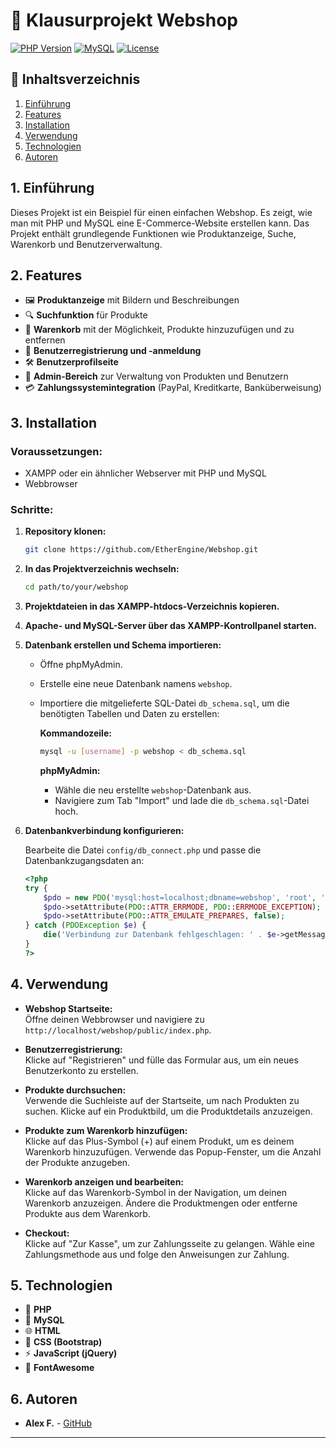 # 🛒 Klausurprojekt Webshop

[![PHP Version](https://img.shields.io/badge/php-%3E%3D7.4-blue)](https://www.php.net/releases/7_4_0.php)
[![MySQL](https://img.shields.io/badge/mysql-%3E%3D5.7-orange)](https://dev.mysql.com/downloads/mysql/5.7.html)
[![License](https://img.shields.io/badge/license-MIT-green)](https://github.com/EtherEngine/Webshop/blob/main/LICENSE)

## 📖 Inhaltsverzeichnis
1. [Einführung](#1-einführung)
2. [Features](#2-features)
3. [Installation](#3-installation)
4. [Verwendung](#4-verwendung)
5. [Technologien](#5-technologien)
6. [Autoren](#6-autoren)

## 1. Einführung

Dieses Projekt ist ein Beispiel für einen einfachen Webshop. Es zeigt, wie man mit PHP und MySQL eine E-Commerce-Website erstellen kann. Das Projekt enthält grundlegende Funktionen wie Produktanzeige, Suche, Warenkorb und Benutzerverwaltung.

## 2. Features

- 🖼️ **Produktanzeige** mit Bildern und Beschreibungen
- 🔍 **Suchfunktion** für Produkte
- 🛒 **Warenkorb** mit der Möglichkeit, Produkte hinzuzufügen und zu entfernen
- 👤 **Benutzerregistrierung und -anmeldung**
- 🛠️ **Benutzerprofilseite**
- 🔐 **Admin-Bereich** zur Verwaltung von Produkten und Benutzern
- 💳 **Zahlungssystemintegration** (PayPal, Kreditkarte, Banküberweisung)

## 3. Installation

### Voraussetzungen:

- XAMPP oder ein ähnlicher Webserver mit PHP und MySQL
- Webbrowser

### Schritte:

1. **Repository klonen:**

    ```sh
    git clone https://github.com/EtherEngine/Webshop.git
    ```

2. **In das Projektverzeichnis wechseln:**

    ```sh
    cd path/to/your/webshop
    ```

3. **Projektdateien in das XAMPP-htdocs-Verzeichnis kopieren.**

4. **Apache- und MySQL-Server über das XAMPP-Kontrollpanel starten.**

5. **Datenbank erstellen und Schema importieren:**

    - Öffne phpMyAdmin.
    - Erstelle eine neue Datenbank namens `webshop`.
    - Importiere die mitgelieferte SQL-Datei `db_schema.sql`, um die benötigten Tabellen und Daten zu erstellen:

        **Kommandozeile:**

        ```sh
        mysql -u [username] -p webshop < db_schema.sql
        ```

        **phpMyAdmin:**
        
        - Wähle die neu erstellte `webshop`-Datenbank aus.
        - Navigiere zum Tab "Import" und lade die `db_schema.sql`-Datei hoch.

6. **Datenbankverbindung konfigurieren:**

    Bearbeite die Datei `config/db_connect.php` und passe die Datenbankzugangsdaten an:

    ```php
    <?php
    try {
        $pdo = new PDO('mysql:host=localhost;dbname=webshop', 'root', '');
        $pdo->setAttribute(PDO::ATTR_ERRMODE, PDO::ERRMODE_EXCEPTION);
        $pdo->setAttribute(PDO::ATTR_EMULATE_PREPARES, false);
    } catch (PDOException $e) {
        die('Verbindung zur Datenbank fehlgeschlagen: ' . $e->getMessage());
    }
    ?>
    ```

## 4. Verwendung

- **Webshop Startseite:**  
  Öffne deinen Webbrowser und navigiere zu `http://localhost/webshop/public/index.php`.

- **Benutzerregistrierung:**  
  Klicke auf "Registrieren" und fülle das Formular aus, um ein neues Benutzerkonto zu erstellen.

- **Produkte durchsuchen:**  
  Verwende die Suchleiste auf der Startseite, um nach Produkten zu suchen. Klicke auf ein Produktbild, um die Produktdetails anzuzeigen.

- **Produkte zum Warenkorb hinzufügen:**  
  Klicke auf das Plus-Symbol (+) auf einem Produkt, um es deinem Warenkorb hinzuzufügen. Verwende das Popup-Fenster, um die Anzahl der Produkte anzugeben.

- **Warenkorb anzeigen und bearbeiten:**  
  Klicke auf das Warenkorb-Symbol in der Navigation, um deinen Warenkorb anzuzeigen. Ändere die Produktmengen oder entferne Produkte aus dem Warenkorb.

- **Checkout:**  
  Klicke auf "Zur Kasse", um zur Zahlungsseite zu gelangen. Wähle eine Zahlungsmethode aus und folge den Anweisungen zur Zahlung.

## 5. Technologien

- 🐘 **PHP**
- 🐬 **MySQL**
- 🌐 **HTML**
- 🎨 **CSS (Bootstrap)**
- ⚡ **JavaScript (jQuery)**
- 🌟 **FontAwesome**

## 6. Autoren

- **Alex F.** - [GitHub](https://github.com/EtherEngine)

---


